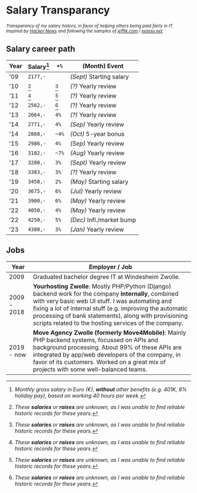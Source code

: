 # Salary Transparancy
<sub>_Transparancy of my salary history, in favor of helping others being paid fairly in IT. Inspired by [Hacker News](https://news.ycombinator.com/item?id=33323826) and following the samples of [jefftk.com](https://www.jefftk.com/money) / [xeiaso.net](https://xeiaso.net/salary-transparency)._</sub> 

## Salary career path
| **Year** | **Salary**[^1] | ``+%``  | **(Month) Event**         |
|----------|----------------|---------|---------------------------|
| '09      | ``2177,-``     |         | *(Sept)* Starting salary  |
| '10      | [^2]           | [^2]    | *(?)* Yearly review       |
| '11      | [^2]           | [^2]    | *(?)* Yearly review       |
| '12      | ``2562,-``     | [^2]    | *(?)* Yearly review       |
| '13      | ``2664,-``     | ``4%``  | *(?)* Yearly review       |
| '14      | ``2771,-``     | ``4%``  | *(Sep)* Yearly review     |
| '14      | ``2868,-``     | ``~4%`` | *(Oct)* 5-year bonus      |
| '15      | ``2986,-``     | ``4%``  | *(Sep)* Yearly review     |
| '16      | ``3182,-``     | ``~7%`` | *(Aug)* Yearly review     |
| '17      | ``3280,-``     | ``3%``  | *(Sept)* Yearly review    |
| '18      | ``3383,-``     | ``3%``  | *(?)* Yearly review       |
| '19      | ``3450,-``     | ``2%``  | *(May)* Starting salary   |
| '20      | ``3675,-``     | ``6%``  | *(Jul)* Yearly review     |
| '21      | ``3900,-``     | ``6%``  | *(May)* Yearly review     |
| '22      | ``4050,-``     | ``4%``  | *(May)* Yearly review     |
| '22      | ``4250,-``     | ``5%``  | *(Dec)* Infl./market bump |
| '23      | ``4380,-``     | ``3%``  | *(Jan)* Yearly review     |

[^1]: *Monthly gross salary in Euro (€), **without** other benefits (e.g. 401K, 8% holiday pay), based on working 40 hours per week.*
[^2]: *These **salaries** or **raises** are unknown, as I was unable to find reliable historic records for these years.*

## Jobs
| **Year**    | **Employer / Job**                                                                                                                                                                                                                                                                                                                       |
|-------------|------------------------------------------------------------------------------------------------------------------------------------------------------------------------------------------------------------------------------------------------------------------------------------------------------------------------------------------|
| 2009        | Graduated bachelor degree IT at Windesheim Zwolle.                                                                                                                                                                                                                                                                                       | 
| 2009 - 2018 | **Yourhosting Zwolle**: Mostly PHP/Python (Django) backend work for the company **internally**, combined with very basic web UI stuff. I was automating and fixing a lot of internal stuff (e.g. improving the automatic processing of bank statements), along with provisioning scripts related to the hosting services of the company. | 
| 2019 - now  | **Move Agency Zwolle (formerly Move4Mobile)**: Mainly PHP backend systems, focussed on APIs and background processing. About 99% of these APIs are integrated by app/web developers of the company, in favor of its customers. Worked on a great mix of projects with some well-balanced teams.                                          | 
